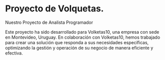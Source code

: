 # Proyecto de Volquetas.

Nuestro Proyecto de Analista Programador

Este proyecto ha sido desarrollado para Volketas10, una empresa con sede en Montevideo, Uruguay. En colaboración con Volketas10, hemos trabajado para crear una solución que responda a sus necesidades específicas, optimizando la gestión y operación de su negocio de manera eficiente y efectiva.
